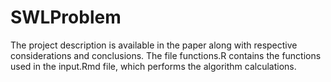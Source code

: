 # SWLProblem
The project description is available in the paper along with respective considerations and conclusions. 
The file functions.R contains the functions used in the input.Rmd file, which performs the algorithm calculations.

